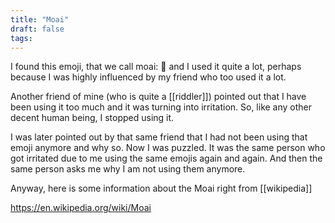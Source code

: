 ```yaml
---
title: "Moai"
draft: false
tags:
---
```

I found this emoji, that we call moai: 🗿  and I used it quite a lot, perhaps because I was highly influenced by my friend who too used it a lot.

Another friend of mine (who is quite a [[riddler]]) pointed out that I have been using it too much and it was turning into irritation. So, like any other decent human being, I stopped using it.

I was later pointed out by that same friend that I had not been using that emoji anymore and why so. Now I was puzzled. It was the same person who got irritated due to me using the same emojis again and again. And then the same person asks me why I am not using them anymore.

Anyway, here is some information about the Moai right from [[wikipedia]]

https://en.wikipedia.org/wiki/Moai

